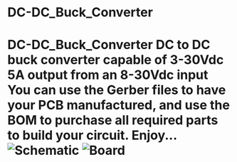 # DC-DC_Buck_Converter
# DC-DC_Buck_Converter DC to DC buck converter capable of 3-30Vdc 5A output from an 8-30Vdc input    You can use the Gerber files to have your PCB manufactured, and use the BOM to purchase all required parts to build your circuit.      Enjoy...      ![Schematic](https://user-images.githubusercontent.com/55294493/64899167-f6e48a80-d63e-11e9-9533-1345a9696155.JPG)      ![Board](https://user-images.githubusercontent.com/55294493/64897648-01038a80-d639-11e9-9574-50bb8f996f63.png)
